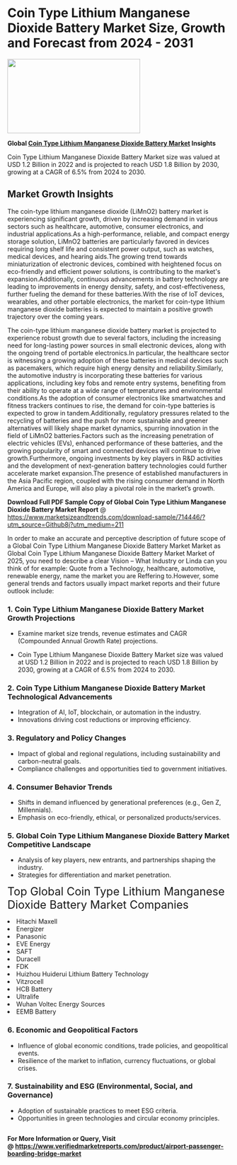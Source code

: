<H1>Coin Type Lithium Manganese Dioxide Battery Market Size, Growth and Forecast from 2024 - 2031</H1><img class="aligncenter size-medium wp-image-584254" src="https://thirdeyenews.in/wp-content/uploads/2024/09/Global-Market-Research-300x168.jpeg" alt="" width="300" height="168" /><p><strong>Global&nbsp;<a href="https://www.marketsizeandtrends.com/download-sample/714446/?utm_source=Github8j?utm_medium=211">Coin Type Lithium Manganese Dioxide Battery Market</a> Insights</strong></p><p>Coin Type Lithium Manganese Dioxide Battery Market size was valued at USD 1.2 Billion in 2022 and is projected to reach USD 1.8 Billion by 2030, growing at a CAGR of 6.5% from 2024 to 2030.</p><p><h2>Market Growth Insights</h2> <p>The coin-type lithium manganese dioxide (LiMnO2) battery market is experiencing significant growth, driven by increasing demand in various sectors such as healthcare, automotive, consumer electronics, and industrial applications.As a high-performance, reliable, and compact energy storage solution, LiMnO2 batteries are particularly favored in devices requiring long shelf life and consistent power output, such as watches, medical devices, and hearing aids.The growing trend towards miniaturization of electronic devices, combined with heightened focus on eco-friendly and efficient power solutions, is contributing to the market's expansion.Additionally, continuous advancements in battery technology are leading to improvements in energy density, safety, and cost-effectiveness, further fueling the demand for these batteries.With the rise of IoT devices, wearables, and other portable electronics, the market for coin-type lithium manganese dioxide batteries is expected to maintain a positive growth trajectory over the coming years.</p> <p>The coin-type lithium manganese dioxide battery market is projected to experience robust growth due to several factors, including the increasing need for long-lasting power sources in small electronic devices, along with the ongoing trend of portable electronics.In particular, the healthcare sector is witnessing a growing adoption of these batteries in medical devices such as pacemakers, which require high energy density and reliability.Similarly, the automotive industry is incorporating these batteries for various applications, including key fobs and remote entry systems, benefiting from their ability to operate at a wide range of temperatures and environmental conditions.As the adoption of consumer electronics like smartwatches and fitness trackers continues to rise, the demand for coin-type batteries is expected to grow in tandem.Additionally, regulatory pressures related to the recycling of batteries and the push for more sustainable and greener alternatives will likely shape market dynamics, spurring innovation in the field of LiMnO2 batteries.Factors such as the increasing penetration of electric vehicles (EVs), enhanced performance of these batteries, and the growing popularity of smart and connected devices will continue to drive growth.Furthermore, ongoing investments by key players in R&D activities and the development of next-generation battery technologies could further accelerate market expansion.The presence of established manufacturers in the Asia Pacific region, coupled with the rising consumer demand in North America and Europe, will also play a pivotal role in the market’s growth.</p> <p><span class=""><strong>Download Full PDF Sample Copy of Global Coin Type Lithium Manganese Dioxide Battery Market Report</strong> @ <a href="https://www.marketsizeandtrends.com/download-sample/714446/?utm_source=Github8j?utm_medium=211" target="_blank">https://www.marketsizeandtrends.com/download-sample/714446/?utm_source=Github8j?utm_medium=211</a></span></p><p>In order to make an accurate and perceptive description of future scope of a Global&nbsp;Coin Type Lithium Manganese Dioxide Battery Market Market as Global&nbsp;Coin Type Lithium Manganese Dioxide Battery Market Market of 2025, you need to describe a clear Vision &ndash; What Industry or Linda can you think of for example: Quote from a Technology, healthcare, automotive, renewable energy, name the market you are Reffering to.However, some general trends and factors usually impact market reports and their future outlook include:</p><h3>1.&nbsp;<strong>Coin Type Lithium Manganese Dioxide Battery Market Growth Projections</strong></h3><ul><li>Examine market size trends, revenue estimates and CAGR (Compounded Annual Growth Rate) projections.</li><li><p>Coin Type Lithium Manganese Dioxide Battery Market size was valued at USD 1.2 Billion in 2022 and is projected to reach USD 1.8 Billion by 2030, growing at a CAGR of 6.5% from 2024 to 2030.</p></li></ul><h3>2.&nbsp;<strong>Coin Type Lithium Manganese Dioxide Battery Market Technological Advancements</strong></h3><ul><li>Integration of AI, IoT, blockchain, or automation in the industry.</li><li>Innovations driving cost reductions or improving efficiency.</li></ul><h3>3.&nbsp;<strong>Regulatory and Policy Changes</strong></h3><ul><li>Impact of global and regional regulations, including sustainability and carbon-neutral goals.</li><li>Compliance challenges and opportunities tied to government initiatives.</li></ul><h3>4.&nbsp;<strong>Consumer Behavior Trends</strong></h3><ul><li>Shifts in demand influenced by generational preferences (e.g., Gen Z, Millennials).</li><li>Emphasis on eco-friendly, ethical, or personalized products/services.</li></ul><h3>5.&nbsp;<strong>Global Coin Type Lithium Manganese Dioxide Battery Market Competitive Landscape</strong></h3><ul><li>Analysis of key players, new entrants, and partnerships shaping the industry.</li><li>Strategies for differentiation and market penetration.</li></ul><p data-pm-slice="1 1 []"><span style="color: inherit; font-family: inherit; font-size: 25px;">Top Global Coin Type Lithium Manganese Dioxide Battery Market Companies</span></p><div class="" data-test-id=""><p><li>Hitachi Maxell</li><li> Energizer</li><li> Panasonic</li><li> EVE Energy</li><li> SAFT</li><li> Duracell</li><li> FDK</li><li> Huizhou Huiderui Lithium Battery Technology</li><li> Vitzrocell</li><li> HCB Battery</li><li> Ultralife</li><li> Wuhan Voltec Energy Sources</li><li> EEMB Battery</li></p></div><h3>6.&nbsp;<strong>Economic and Geopolitical Factors</strong></h3><ul><li>Influence of global economic conditions, trade policies, and geopolitical events.</li><li>Resilience of the market to inflation, currency fluctuations, or global crises.</li></ul><h3>7.&nbsp;<strong>Sustainability and ESG (Environmental, Social, and Governance)</strong></h3><ul><li>Adoption of sustainable practices to meet ESG criteria.</li><li>Opportunities in green technologies and circular economy principles.</li></ul><h2><strong style="font-size: 14px;">For More Information or Query, Visit @&nbsp;</strong><a style="background-color: #ffffff; font-size: 14px;" href="https://www.marketsizeandtrends.com/report/coin-type-lithium-manganese-dioxide-battery-market/" target="_blank">https://www.verifiedmarketreports.com/product/airport-passenger-boarding-bridge-market</a></h2>